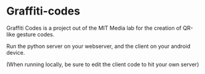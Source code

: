 Graffiti-codes
==============

Graffiti Codes is a project out of the MIT Media lab for the creation of QR-like gesture codes.

Run the python server on your webserver, and the client on your android device.

(When running locally, be sure to edit the client code to hit your own server)
